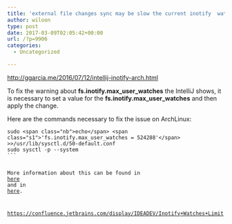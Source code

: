 ```yaml
---
title: 'external file changes sync may be slow the current inotify  watch limit is too low'
author: wiloon
type: post
date: 2017-03-09T02:05:42+00:00
url: /?p=9906
categories:
  - Uncategorized

---
```

http://ggarcia.me/2016/07/12/intellij-inotify-arch.html

To fix the warning about **fs.inotify.max\_user\_watches** the IntelliJ shows, it is necessary to set a value for the **fs.inotify.max\_user\_watches** and then apply the change.

Here are the commands necessary to fix the issue on ArchLinux:

<div class="language-shell highlighter-rouge">
  <pre class="highlight"><code>sudo &lt;span class="nb">echo&lt;/span> &lt;span class="s1">'fs.inotify.max_user_watches = 524288'&lt;/span> &gt;&gt;/usr/lib/sysctl.d/50-default.conf
sudo sysctl -p --system
```


More information about this can be found in <a href="https://confluence.jetbrains.com/display/IDEADEV/Inotify+Watches+Limit" target="_blank" rel="noopener noreferrer">here</a> and in <a href="https://bbs.archlinux.org/viewtopic.php?id=193020" target="_blank" rel="noopener noreferrer">here</a>.



https://confluence.jetbrains.com/display/IDEADEV/Inotify+Watches+Limit